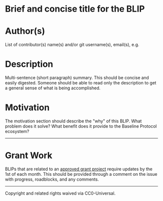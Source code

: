 # Brief and concise title for the BLIP

# Author(s)
List of contributor(s) name(s) and/or git username(s), email(s), e.g.

# Description
Multi-sentence (short paragraph) summary. This should be concise and easily digested. Someone should be able to read only the description to get a general sense of what is being accomplished.

# Motivation
The motivation section should describe the "why" of this BLIP. What problem does it solve? What benefit does it provide to the Baseline Protocol ecosystem?

---

# Grant Work
BLIPs that are related to an [approved grant project](https://github.com/eea-oasis/baseline-grants) require updates by the 1st of each month.
This should be provided through a comment on the issue with progress, roadblocks, and any comments.

---

Copyright and related rights waived via CC0-Universal.
